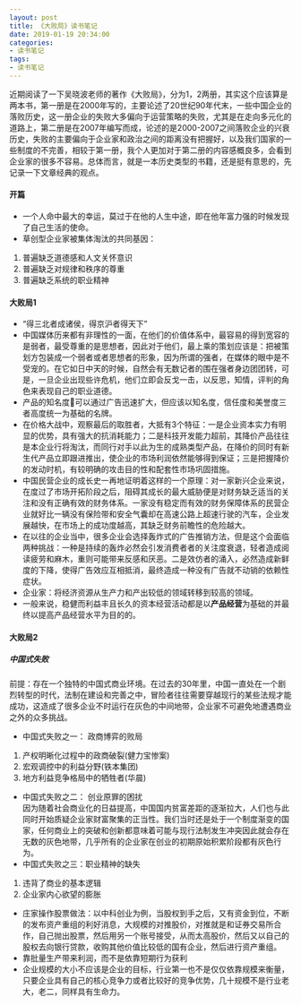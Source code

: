 ```yaml
---
layout: post
title: 《大败局》读书笔记
date: 2019-01-19 20:34:00
categories: 
- 读书笔记
tags:
- 读书笔记
---  
```


  近期阅读了一下吴晓波老师的著作《大败局》，分为1，2两册，其实这个应该算是两本书，第一册是在2000年写的，主要论述了20世纪90年代末，一些中国企业的落败历史，这一册企业的失败大多偏向于运营策略的失败，尤其是在走向多元化的道路上，第二册是在2007年编写而成，论述的是2000-2007之间落败企业的兴衰历史，失败的主要偏向于企业家和政治之间的距离没有把握好，以及我们国家的一些制度的不完善，相较于第一册，我个人更加对于第二册的内容感概良多，会看到企业家的很多不容易。总体而言，就是一本历史类型的书籍，还是挺有意思的，先记录一下文章经典的观点。  
<!--more-->  
#### 开篇  
* 一个人命中最大的幸运，莫过于在他的人生中途，即在他年富力强的时候发现了自己生活的使命。  
* 草创型企业家被集体淘汰的共同基因：  
1. 普遍缺乏道德感和人文关怀意识  
2. 普遍缺乏对规律和秩序的尊重  
3. 普遍缺乏系统的职业精神  

#### 大败局1  
* “得三北者成诸侯，得京沪者得天下”  
* 中国媒体历来都有非理性的一面，在他们的价值体系中，最容易的得到宽容的是弱者，最受尊重的是思想者，因此对于他们，最上乘的策划应该是：把被策划方包装成一个弱者或者思想者的形象，因为所谓的强者，在媒体的眼中是不受宠的。在它如日中天的时候，自然会有无数记者的围在强者身边团团转，可是，一旦企业出现些许危机，他们立即会反戈一击，以反思，知情，评判的角色来表现自己的职业道德。  
* 产品的知名度可以通过广告迅速扩大，但应该以知名度，信任度和美誉度三者高度统一为基础的名牌。  
* 在价格大战中，观察最后的取胜者，大抵有3个特征：一是企业资本实力有明显的优势，具有强大的抗消耗能力；二是科技开发能力超前，其降价产品往往是本企业行将淘汰，而同行对手以此为生的成熟类型产品，在降价的同时有新生代产品立即跟进推出，使企业的市场利润依然能够得到保证；三是把握降价的发动时机，有较明确的攻击目的性和配套性市场巩固措施。  
* 中国民营企业的成长史一再地证明着这样的一个原理：对一家新兴企业来说，在度过了市场开拓阶段之后，阻碍其成长的最大威胁便是对财务缺乏适当的关注和没有正确有效的财务体系。一家没有稳定而有效的财务保障体系的民营企业就好比一辆没有保险带和安全气囊却在高速公路上超速行驶的汽车，企业发展越快，在市场上的成功度越高，其缺乏财务前瞻性的危险越大。  
* 在以往的企业当中，很多企业会选择轰炸式的广告推销方法，但是这个会面临两种挑战：一种是持续的轰炸必然会引发消费者者的关注度衰退，轻者造成阅读疲劳和麻木，重则可能带来反感和厌恶。二是效仿者的涌入，必然造成新鲜度的下降，使得广告效应互相抵消，最终造成一种没有广告就不动销的依赖性症状。  
* 企业家：将经济资源从生产力和产出较低的领域转移到较高的领域。  
* 一般来说，稳健而利益丰且长久的资本经营活动都是以**产品经营**为基础的并最终以提高产品经营水平为目的的。  

#### 大败局2  
##### 中国式失败  
前提：存在一个独特的中国式商业环境。在过去的30年里，中国一直处在一个剧烈转型的时代，法制在建设和完善之中，冒险者往往需要穿越现行的某些法规才能成功，这造成了很多企业不时运行在灰色的中间地带，企业家不可避免地遭遇商业之外的众多挑战。  
* 中国式失败之一： 政商博弈的败局  
1. 产权明晰化过程中的政商破裂(健力宝惨案)  
2. 宏观调控中的利益分野(铁本集团)  
3. 地方利益竞争格局中的牺牲者(华晨)  
* 中国式失败之二： 创业原罪的困扰  
因为随着社会商业化的日益提高，中国国内贫富差距的逐渐拉大，人们也与此同时开始质疑企业家财富聚集的正当性。我们当时还是处于一个制度渐变的国家，任何商业上的突破和创新都意味着可能与现行法制发生冲突因此就会存在无数的灰色地带，几乎所有的企业家在创业的初期原始积累阶段都有灰色行为。  
* 中国式失败之三：职业精神的缺失  
1. 违背了商业的基本逻辑  
2. 企业家内心欲望的膨胀  
* 庄家操作股票做法：以中科创业为例，当股权到手之后，又有资金到位，不断的发布资产重组的利好消息，大规模的对推股价，对推就是和证券交易所合作，自己抛出股票，然后用另一个账号接受，从而太高股价，然后又以自己的股权去向银行贷款，收购其他价值比较低的国有企业，然后进行资产重组。  
* 靠批量生产带来利润，而不是依靠短期行为获利  
* 企业规模的大小不应该是企业的目标，行业第一也不是仅仅依靠规模来衡量，只要企业具有自己的核心竞争力或者比较好的竞争优势，几十规模不是行业老大，老二，同样具有生命力。  





